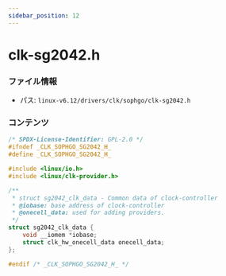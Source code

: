 ```yaml
---
sidebar_position: 12
---
```

# clk-sg2042.h

### ファイル情報

- パス: `linux-v6.12/drivers/clk/sophgo/clk-sg2042.h`

### コンテンツ

```h
/* SPDX-License-Identifier: GPL-2.0 */
#ifndef _CLK_SOPHGO_SG2042_H_
#define _CLK_SOPHGO_SG2042_H_

#include <linux/io.h>
#include <linux/clk-provider.h>

/**
 * struct sg2042_clk_data - Common data of clock-controller
 * @iobase: base address of clock-controller
 * @onecell_data: used for adding providers.
 */
struct sg2042_clk_data {
	void __iomem *iobase;
	struct clk_hw_onecell_data onecell_data;
};

#endif /* _CLK_SOPHGO_SG2042_H_ */

```
